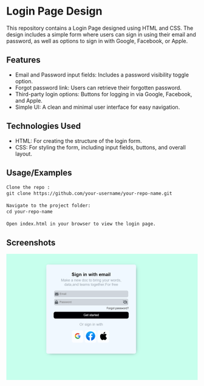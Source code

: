 
# Login Page Design

This repository contains a Login Page designed using HTML and CSS. The design includes a simple form where users can sign in using their email and password, as well as options to sign in with Google, Facebook, or Apple.


## Features

- Email and Password input fields: Includes a password visibility toggle option.
- Forgot password link: Users can retrieve their forgotten password.
- Third-party login options: Buttons for logging in via Google, Facebook, and Apple.
- Simple UI: A clean and minimal user interface for easy navigation.


## Technologies Used
 - HTML: For creating the structure of the login form.
 - CSS: For styling the form, including input fields, buttons, and overall layout.

## Usage/Examples

```Clone the repository:
Clone the repo :
git clone https://github.com/your-username/your-repo-name.git

Navigate to the project folder:
cd your-repo-name

Open index.html in your browser to view the login page.

```


## Screenshots

![Login Page Screenshot](images/login-pic.png)


